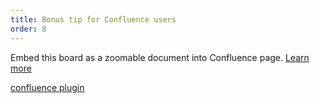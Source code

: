 ```yaml
---
title: Bonus tip for Confluence users 
order: 8
---
```


Embed this board as a zoomable document into Confluence page. [Learn more](https://help.realtimeboard.com/support/solutions/articles/11000036073-realtimeboard-plugin-for-confluence)

[confluence plugin](howTo:confluence-plugin)
